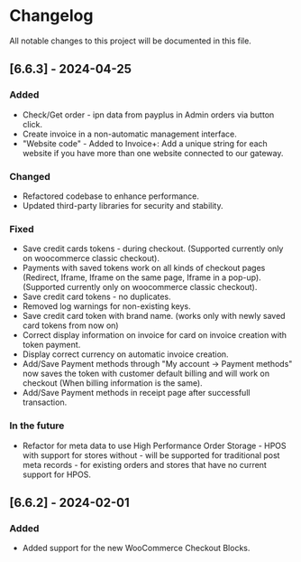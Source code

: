 # Changelog

All notable changes to this project will be documented in this file.

## [6.6.3] - 2024-04-25
### Added
- Check/Get order - ipn data from payplus in Admin orders via button click.
- Create invoice in a non-automatic management interface.
- "Website code" - Added to Invoice+: Add a unique string for each website if you have more than one website connected to our gateway.

### Changed
- Refactored codebase to enhance performance.
- Updated third-party libraries for security and stability.

### Fixed
- Save credit cards tokens - during checkout. (Supported currently only on woocommerce classic checkout).
- Payments with saved tokens work on all kinds of checkout pages (Redirect, Iframe, Iframe on the same page, Iframe in a pop-up). (Supported currently only on woocommerce classic checkout).
- Save credit card tokens - no duplicates.
- Removed log warnings for non-existing keys.
- Save credit card token with brand name. (works only with newly saved card tokens from now on)
- Correct display information on invoice for card on invoice creation with token payment.
- Display correct currency on automatic invoice creation.
- Add/Save Payment methods through "My account -> Payment methods" now saves the token with customer default billing and will work on checkout (When billing information is the same).
- Add/Save Payment methods in receipt page after successfull transaction.

### In the future
- Refactor for meta data to use High Performance Order Storage - HPOS with support for stores without - will be supported for traditional post meta records - for existing orders and stores that have no current support for HPOS.

## [6.6.2] - 2024-02-01
### Added
- Added support for the new WooCommerce Checkout Blocks.



